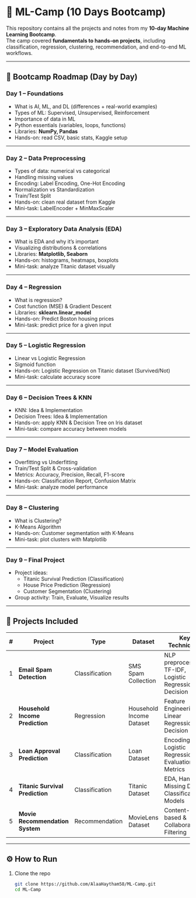 # 🚀 ML-Camp (10 Days Bootcamp)

This repository contains all the projects and notes from my **10-day Machine Learning Bootcamp**.  
The camp covered **fundamentals to hands-on projects**, including classification, regression, clustering, recommendation, and end-to-end ML workflows.  

---

## 📅 Bootcamp Roadmap (Day by Day)

### **Day 1 – Foundations**
- What is AI, ML, and DL (differences + real-world examples)  
- Types of ML: Supervised, Unsupervised, Reinforcement  
- Importance of data in ML  
- Python essentials (variables, loops, functions)  
- Libraries: **NumPy, Pandas**  
- Hands-on: read CSV, basic stats, Kaggle setup  

---

### **Day 2 – Data Preprocessing**
- Types of data: numerical vs categorical  
- Handling missing values  
- Encoding: Label Encoding, One-Hot Encoding  
- Normalization vs Standardization  
- Train/Test Split  
- Hands-on: clean real dataset from Kaggle  
- Mini-task: LabelEncoder + MinMaxScaler  

---

### **Day 3 – Exploratory Data Analysis (EDA)**
- What is EDA and why it’s important  
- Visualizing distributions & correlations  
- Libraries: **Matplotlib, Seaborn**  
- Hands-on: histograms, heatmaps, boxplots  
- Mini-task: analyze Titanic dataset visually  

---

### **Day 4 – Regression**
- What is regression?  
- Cost function (MSE) & Gradient Descent  
- Libraries: **sklearn.linear_model**  
- Hands-on: Predict Boston housing prices  
- Mini-task: predict price for a given input  

---

### **Day 5 – Logistic Regression**
- Linear vs Logistic Regression  
- Sigmoid function  
- Hands-on: Logistic Regression on Titanic dataset (Survived/Not)  
- Mini-task: calculate accuracy score  

---

### **Day 6 – Decision Trees & KNN**
- KNN: Idea & Implementation  
- Decision Trees: Idea & Implementation  
- Hands-on: apply KNN & Decision Tree on Iris dataset  
- Mini-task: compare accuracy between models  

---

### **Day 7 – Model Evaluation**
- Overfitting vs Underfitting  
- Train/Test Split & Cross-validation  
- Metrics: Accuracy, Precision, Recall, F1-score  
- Hands-on: Classification Report, Confusion Matrix  
- Mini-task: analyze model performance  

---

### **Day 8 – Clustering**
- What is Clustering?  
- K-Means Algorithm  
- Hands-on: Customer segmentation with K-Means  
- Mini-task: plot clusters with Matplotlib  

---

### **Day 9 – Final Project**
- Project ideas:  
  - Titanic Survival Prediction (Classification)  
  - House Price Prediction (Regression)  
  - Customer Segmentation (Clustering)  
- Group activity: Train, Evaluate, Visualize results  

---



## 📂 Projects Included  

| # | Project | Type | Dataset | Key Techniques |
|---|---------|------|---------|----------------|
| 1 | **Email Spam Detection** | Classification | SMS Spam Collection | NLP preprocessing, TF-IDF, Logistic Regression, Decision Tree |
| 2 | **Household Income Prediction** | Regression | Household Income Dataset | Feature Engineering, Linear Regression, Decision Tree |
| 3 | **Loan Approval Prediction** | Classification | Loan Dataset | Encoding, Logistic Regression, Evaluation Metrics |
| 4 | **Titanic Survival Prediction** | Classification | Titanic Dataset | EDA, Handling Missing Data, Classification Models |
| 5 | **Movie Recommendation System** | Recommendation | MovieLens Dataset | Content-based & Collaborative Filtering |

---

## ⚙️ How to Run  

1. Clone the repo  
   ```bash
   git clone https://github.com/AlaaHaytham58/ML-Camp.git
   cd ML-Camp
